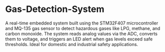 # Gas-Detection-System
A real-time embedded system built using the STM32F407 microcontroller and MQ-135 gas sensor to detect hazardous gases like LPG, methane, and carbon monoxide. The system reads analog values via the ADC, converts them to voltage, and triggers an LED alert when gas levels exceed safe thresholds. Ideal for domestic and industrial safety applications.
